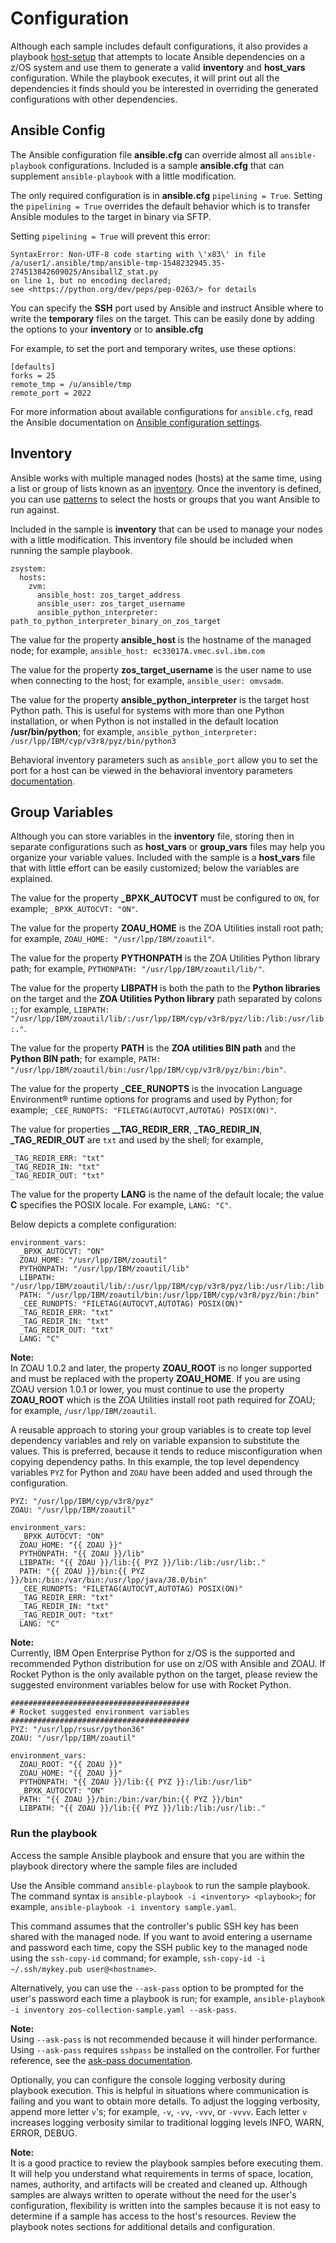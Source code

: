 
# Configuration

Although each sample includes default configurations, it also provides
a playbook [host-setup](https://github.com/ansible-collections/ibm_zos_core/blob/dev/playbooks/host-setup.yaml)
that attempts to locate Ansible dependencies on a z/OS system and
use them to generate a valid **inventory** and **host_vars** configuration.
While the playbook executes, it will print out all the dependencies it finds
should you be interested in overriding the generated configurations with other
dependencies.

## Ansible Config

The Ansible configuration file **ansible.cfg** can override almost all
`ansible-playbook` configurations. Included is a sample **ansible.cfg**
that can supplement `ansible-playbook` with a little modification.

The only required configuration is in **ansible.cfg** `pipelining = True`.
Setting the `pipelining = True` overrides the default behavior which is to
transfer Ansible modules to the target in binary via SFTP.

Setting `pipelining = True` will prevent this error:
```
SyntaxError: Non-UTF-8 code starting with \'x83\' in file
/a/user1/.ansible/tmp/ansible-tmp-1548232945.35-274513842609025/AnsiballZ_stat.py
on line 1, but no encoding declared;
see <https://python.org/dev/peps/pep-0263/> for details
```

You can specify the **SSH** port used by Ansible and instruct Ansible where
to write the **temporary** files on the target. This can be easily done by
adding the options to your **inventory** or to **ansible.cfg**

For example, to set the port and temporary writes, use these options:
``` {.yaml}
[defaults]
forks = 25
remote_tmp = /u/ansible/tmp
remote_port = 2022
```

For more information about available configurations for `ansible.cfg`,
read the Ansible documentation on
[Ansible configuration settings](https://docs.ansible.com/ansible/latest/reference_appendices/config.html#ansible-configuration-settings-locations).

## Inventory

Ansible works with multiple managed nodes (hosts) at the same time,
using a list or group of lists known as an
[inventory](https://docs.ansible.com/ansible/latest/user_guide/intro_inventory.html).
Once the inventory is defined, you can use
[patterns](https://docs.ansible.com/ansible/latest/user_guide/intro_patterns.html#intro-patterns)
to select the hosts or groups that you want Ansible to run against.

Included in the sample is **inventory** that can be used to manage your nodes
with a little modification. This inventory file should be included when running
the sample playbook.

``` {.yaml}
zsystem:
  hosts:
    zvm:
      ansible_host: zos_target_address
      ansible_user: zos_target_username
      ansible_python_interpreter: path_to_python_interpreter_binary_on_zos_target
```

The value for the property **ansible_host** is the hostname of the
managed node; for example, `ansible_host: ec33017A.vmec.svl.ibm.com`

The value for the property **zos_target_username** is the user name to
use when connecting to the host; for example, `ansible_user: omvsadm`.

The value for the property **ansible_python_interpreter** is the target
host Python path. This is useful for systems with more than one Python
installation, or when Python is not installed in the default location
**/usr/bin/python**; for example,
`ansible_python_interpreter: /usr/lpp/IBM/cyp/v3r8/pyz/bin/python3`

Behavioral inventory parameters such as `ansible_port` allow you
to set the port for a host can be viewed in the behavioral inventory parameters
[documentation](https://docs.ansible.com/ansible/latest/user_guide/intro_inventory.html#connecting-to-hosts-behavioral-inventory-parameters).

## Group Variables

Although you can store variables in the **inventory** file, storing then in
separate configurations such as **host_vars** or **group_vars** files may help
you organize your variable values. Included with the sample is a **host_vars**
file that with little effort can be easily customized; below the variables
are explained.

The value for the property **\_BPXK_AUTOCVT** must be configured to
`ON`, for example; `_BPXK_AUTOCVT: "ON"`.

The value for the property **ZOAU_HOME** is the ZOA Utilities install
root path; for example, `ZOAU_HOME: "/usr/lpp/IBM/zoautil"`.

The value for the property **PYTHONPATH** is the ZOA Utilities Python
library path; for example, `PYTHONPATH: "/usr/lpp/IBM/zoautil/lib/"`.

The value for the property **LIBPATH** is both the path to the
**Python libraries** on the target and the **ZOA Utilities Python library**
path separated by colons `:`; for example,
`LIBPATH: "/usr/lpp/IBM/zoautil/lib/:/usr/lpp/IBM/cyp/v3r8/pyz/lib:/lib:/usr/lib:."`.

The value for the property **PATH** is the **ZOA utilities BIN path**
and the **Python BIN path**; for example,
`PATH: "/usr/lpp/IBM/zoautil/bin:/usr/lpp/IBM/cyp/v3r8/pyz/bin:/bin"`.

The value for the property **\_CEE_RUNOPTS** is the invocation Language
Environment® runtime options for programs and used by Python; for
example; `_CEE_RUNOPTS: "FILETAG(AUTOCVT,AUTOTAG) POSIX(ON)"`.

The value for properties **\_\_TAG_REDIR_ERR**, **\_TAG_REDIR_IN**,
**\_TAG_REDIR_OUT** are `txt` and used by the shell; for example,

``` {.sh}
_TAG_REDIR_ERR: "txt"
_TAG_REDIR_IN: "txt"
_TAG_REDIR_OUT: "txt"
```

The value for the property **LANG** is the name of the default locale;
the value **C** specifies the POSIX locale. For example, `LANG: "C"`.

Below depicts a complete configuration:

``` {.yaml}
environment_vars:
  _BPXK_AUTOCVT: "ON"
  ZOAU_HOME: "/usr/lpp/IBM/zoautil"
  PYTHONPATH: "/usr/lpp/IBM/zoautil/lib"
  LIBPATH: "/usr/lpp/IBM/zoautil/lib/:/usr/lpp/IBM/cyp/v3r8/pyz/lib:/usr/lib:/lib:."
  PATH: "/usr/lpp/IBM/zoautil/bin:/usr/lpp/IBM/cyp/v3r8/pyz/bin:/bin"
  _CEE_RUNOPTS: "FILETAG(AUTOCVT,AUTOTAG) POSIX(ON)"
  _TAG_REDIR_ERR: "txt"
  _TAG_REDIR_IN: "txt"
  _TAG_REDIR_OUT: "txt"
  LANG: "C"
```

**Note:**  
In ZOAU 1.0.2 and later, the property **ZOAU_ROOT** is no longer
supported and must be replaced with the property **ZOAU_HOME**. If you
are using ZOAU version 1.0.1 or lower, you must continue to use the
property **ZOAU_ROOT** which is the ZOA Utilities install root path
required for ZOAU; for example, `/usr/lpp/IBM/zoautil`.

A reusable approach to storing your group variables is to create top
level dependency variables and rely on variable expansion to substitute
the values. This is preferred, because it tends to reduce
misconfiguration when copying dependency paths. In this example, the top
level dependency variables `PYZ` for Python and `ZOAU` have been added
and used through the configuration.

``` {.yaml}
PYZ: "/usr/lpp/IBM/cyp/v3r8/pyz"
ZOAU: "/usr/lpp/IBM/zoautil"

environment_vars:
  _BPXK_AUTOCVT: "ON"
  ZOAU_HOME: "{{ ZOAU }}"
  PYTHONPATH: "{{ ZOAU }}/lib"
  LIBPATH: "{{ ZOAU }}/lib:{{ PYZ }}/lib:/lib:/usr/lib:."
  PATH: "{{ ZOAU }}/bin:{{ PYZ }}/bin:/bin:/var/bin:/usr/lpp/java/J8.0/bin"
  _CEE_RUNOPTS: "FILETAG(AUTOCVT,AUTOTAG) POSIX(ON)"
  _TAG_REDIR_ERR: "txt"
  _TAG_REDIR_IN: "txt"
  _TAG_REDIR_OUT: "txt"
  LANG: "C"
```


**Note:**  
Currently, IBM Open Enterprise Python for z/OS is the supported and
recommended Python distribution for use on z/OS with Ansible and ZOAU.
If Rocket Python is the only available python on the target, please
review the suggested environment variables below for use with Rocket
Python.

``` {.yaml}
########################################
# Rocket suggested environment variables
########################################
PYZ: "/usr/lpp/rsusr/python36"
ZOAU: "/usr/lpp/IBM/zoautil"

environment_vars:
  ZOAU_ROOT: "{{ ZOAU }}"
  ZOAU_HOME: "{{ ZOAU }}"
  PYTHONPATH: "{{ ZOAU }}/lib:{{ PYZ }}:/lib:/usr/lib"
  _BPXK_AUTOCVT: "ON"
  PATH: "{{ ZOAU }}/bin:/bin:/var/bin:{{ PYZ }}/bin"
  LIBPATH: "{{ ZOAU }}/lib:{{ PYZ }}/lib:/lib:/usr/lib:."
```

### Run the playbook

Access the sample Ansible playbook and ensure that you are within the
playbook directory where the sample files are included

Use the Ansible command `ansible-playbook` to run the sample playbook.
The command syntax is `ansible-playbook -i <inventory> <playbook>`; for
example, `ansible-playbook -i inventory sample.yaml`.

This command assumes that the controller's public SSH key has been
shared with the managed node. If you want to avoid entering a username
and password each time, copy the SSH public key to the managed node
using the `ssh-copy-id` command; for example,
`ssh-copy-id -i ~/.ssh/mykey.pub user@<hostname>`.

Alternatively, you can use the `--ask-pass` option to be prompted for
the user\'s password each time a playbook is run; for example,
`ansible-playbook -i inventory zos-collection-sample.yaml --ask-pass`.

**Note:**  
Using `--ask-pass` is not recommended because it will hinder
performance. Using `--ask-pass` requires `sshpass` be installed on
the controller. For further reference, see the
[ask-pass documentation](https://linux.die.net/man/1/sshpass).


Optionally, you can configure the console logging verbosity during
playbook execution. This is helpful in situations where communication is
failing and you want to obtain more details. To adjust the logging
verbosity, append more letter `v`'s; for example,
`-v`, `-vv`, `-vvv`, or `-vvvv`. Each letter `v` increases logging
verbosity similar to traditional logging levels INFO, WARN, ERROR, DEBUG.

**Note:**  
It is a good practice to review the playbook samples before executing
them. It will help you understand what requirements in terms of space,
location, names, authority, and artifacts will be created and cleaned
up. Although samples are always written to operate without the need for
the user's configuration, flexibility is written into the samples
because it is not easy to determine if a sample has access to the
host's resources. Review the playbook notes sections for additional
details and configuration.
